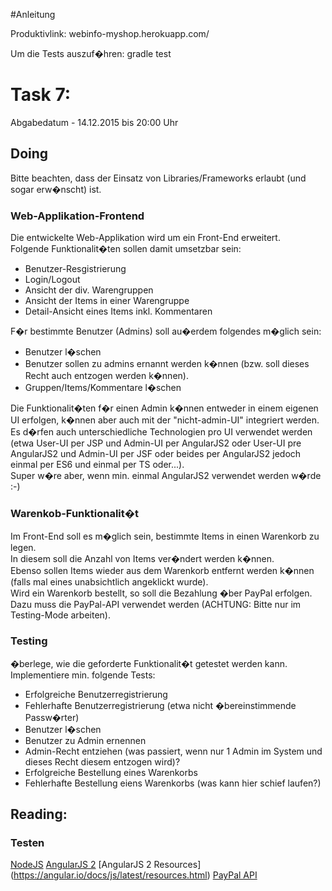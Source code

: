 #Anleitung  
  
Produktivlink:
webinfo-myshop.herokuapp.com/

Um die Tests auszuf�hren:
gradle test

# Task 7:

Abgabedatum - 14.12.2015 bis 20:00 Uhr

## Doing

Bitte beachten, dass der Einsatz von Libraries/Frameworks erlaubt (und sogar erw�nscht) ist.

### Web-Applikation-Frontend

Die entwickelte Web-Applikation wird um ein Front-End erweitert.   
Folgende Funktionalit�ten sollen damit umsetzbar sein:
 * Benutzer-Resgistrierung
 * Login/Logout
 * Ansicht der div. Warengruppen
 * Ansicht der Items in einer Warengruppe
 * Detail-Ansicht eines Items inkl. Kommentaren

F�r bestimmte Benutzer (Admins) soll au�erdem folgendes m�glich sein:
 * Benutzer l�schen
 * Benutzer sollen zu admins ernannt werden k�nnen (bzw. soll dieses Recht auch entzogen werden k�nnen).
 * Gruppen/Items/Kommentare l�schen

Die Funktionalit�ten f�r einen Admin k�nnen entweder in einem eigenen UI erfolgen, k�nnen aber auch mit der "nicht-admin-UI" integriert werden.   
Es d�rfen auch unterschiedliche Technologien pro UI verwendet werden (etwa User-UI per JSP und Admin-UI per AngularJS2 oder User-UI pre AngularJS2 und Admin-UI per JSF oder beides per AngularJS2 jedoch einmal per ES6 und einmal per TS oder...).   
Super w�re aber, wenn min. einmal AngularJS2 verwendet werden w�rde :-)

### Warenkob-Funktionalit�t
Im Front-End soll es m�glich sein, bestimmte Items in einen Warenkorb zu legen.   
In diesem soll die Anzahl von Items ver�ndert werden k�nnen.   
Ebenso sollen Items wieder aus dem Warenkorb entfernt werden k�nnen (falls mal eines unabsichtlich angeklickt wurde).   
Wird ein Warenkorb bestellt, so soll die Bezahlung �ber PayPal erfolgen.   
Dazu muss die PayPal-API verwendet werden (ACHTUNG: Bitte nur im Testing-Mode arbeiten).

### Testing
�berlege, wie die geforderte Funktionalit�t getestet werden kann.
Implementiere min. folgende Tests:
 * Erfolgreiche Benutzerregistrierung
 * Fehlerhafte Benutzerregistrierung (etwa nicht �bereinstimmende Passw�rter)
 * Benutzer l�schen
 * Benutzer zu Admin ernennen
 * Admin-Recht entziehen (was passiert, wenn nur 1 Admin im System und dieses Recht diesem entzogen wird)?
 * Erfolgreiche Bestellung eines Warenkorbs
 * Fehlerhafte Bestellung eiens Warenkorbs (was kann hier schief laufen?)

## Reading:

### Testen
[NodeJS](https://nodejs.org/)
[AngularJS 2](https://angular.io/)
[AngularJS 2 Resources] (https://angular.io/docs/js/latest/resources.html)
[PayPal API](https://developer.paypal.com/docs/api/overview/)



